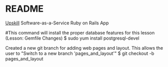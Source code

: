 # README


[Upskill](http://upskillcourses.com) Software-as-a-Service Ruby on Rails App


#This command will install the proper database features for this lesson (Lesson: Gemfile Changes)
$ sudo yum install postgresql-devel

Created a new git branch for adding web pages and layout. This allows the user to "Switch to a new branch 'pages_and_layout'"
$ git checkout -b pages_and_layout


